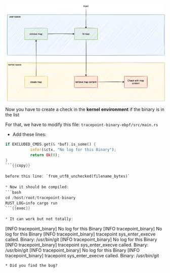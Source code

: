 ![work flow of map: input](../../img/map-workflow-5.png)

Now you have to create a check in the **kernel environment** if the binary is in the list

For that, we have to modify this file: `tracepoint-binary-ebpf/src/main.rs`

* Add these lines:
```rust
if EXCLUDED_CMDS.get(& *buf).is_some() {
           info!(&ctx, "No log for this Binary");
           return Ok(0);
}
```{{copy}}

before this line: `from_utf8_unchecked(filename_bytes)`

* Now it should be compiled:
```bash
cd /host/root/tracepoint-binary
RUST_LOG=info cargo run
```{{exec}}

* It can work but not totally:
```
[INFO  tracepoint_binary] No log for this Binary
[INFO  tracepoint_binary] No log for this Binary
[INFO  tracepoint_binary] tracepoint sys_enter_execve called. Binary: /usr/bin/git
[INFO  tracepoint_binary] No log for this Binary
[INFO  tracepoint_binary] tracepoint sys_enter_execve called. Binary: /usr/bin/git
[INFO  tracepoint_binary] No log for this Binary
[INFO  tracepoint_binary] tracepoint sys_enter_execve called. Binary: /usr/bin/git
```
* Did you find the bug?

